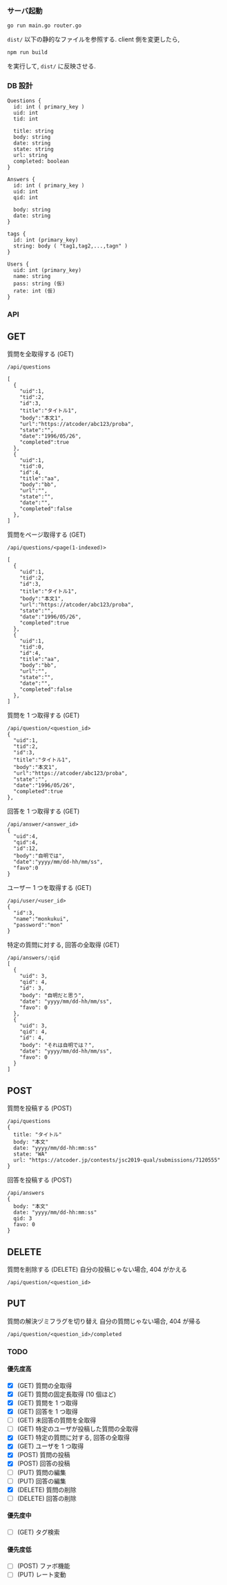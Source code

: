 ### サーバ起動
```
go run main.go router.go
```
`dist/` 以下の静的なファイルを参照する.
client 側を変更したら, 
```
npm run build
```
を実行して, `dist/` に反映させる.

### DB 設計
```
Questions {
  id: int ( primary_key )
  uid: int
  tid: int
  
  title: string
  body: string
  date: string
  state: string
  url: string
  completed: boolean
}

Answers {
  id: int ( primary_key )
  uid: int
  qid: int

  body: string
  date: string
}

tags {
  id: int (primary_key)
  string: body ( "tag1,tag2,...,tagn" )
}

Users {
  uid: int (primary_key)
  name: string
  pass: string (仮)
  rate: int (仮)
}
```

### API

## GET
質問を全取得する (GET)
```
/api/questions

[
  {
    "uid":1,
    "tid":2,
    "id":3,
    "title":"タイトル1",
    "body":"本文1",
    "url":"https://atcoder/abc123/proba",
    "state":"",
    "date":"1996/05/26",
    "completed":true
  },
  {
    "uid":1,
    "tid":0,
    "id":4,
    "title":"aa",
    "body":"bb",
    "url":"",
    "state":"",
    "date":"",
    "completed":false
  },
]
```

質問をページ取得する (GET)
```
/api/questions/<page(1-indexed)>

[
  {
    "uid":1,
    "tid":2,
    "id":3,
    "title":"タイトル1",
    "body":"本文1",
    "url":"https://atcoder/abc123/proba",
    "state":"",
    "date":"1996/05/26",
    "completed":true
  },
  {
    "uid":1,
    "tid":0,
    "id":4,
    "title":"aa",
    "body":"bb",
    "url":"",
    "state":"",
    "date":"",
    "completed":false
  },
]
```

質問を 1 つ取得する (GET)
```
/api/question/<question_id>
{
  "uid":1,
  "tid":2,
  "id":3,
  "title":"タイトル1",
  "body":"本文1",
  "url":"https://atcoder/abc123/proba",
  "state":"",
  "date":"1996/05/26",
  "completed":true
},
```
回答を 1 つ取得する (GET)
```
/api/answer/<answer_id>
{
  "uid":4,
  "qid":4,
  "id":12,
  "body":"自明では",
  "date":"yyyy/mm/dd-hh/mm/ss",
  "favo":0
}

```


ユーザー 1 つを取得する (GET)
```
/api/user/<user_id>
{
  "id":3,
  "name":"monkukui",
  "password":"mon"
}
```

特定の質問に対する, 回答の全取得 (GET)
```
/api/answers/:qid
[ 
  { 
    "uid": 3, 
    "qid": 4, 
    "id": 3, 
    "body": "自明だと思う", 
    "date": "yyyy/mm/dd-hh/mm/ss", 
    "favo": 0 
  }, 
  { 
    "uid": 3, 
    "qid": 4, 
    "id": 4, 
    "body": "それは自明では？", 
    "date": "yyyy/mm/dd-hh/mm/ss",
    "favo": 0 
  }
]

```


## POST
質問を投稿する (POST)
```
/api/questions
{
  title: "タイトル"
  body: "本文"
  date: "yyyy/mm/dd-hh:mm:ss"
  state: "WA"
  url: "https://atcoder.jp/contests/jsc2019-qual/submissions/7120555"
}
```
回答を投稿する (POST)
```
/api/answers
{
  body: "本文"
  date: "yyyy/mm/dd-hh:mm:ss"
  qid: 3
  favo: 0
}
```

## DELETE
質問を削除する (DELETE)
自分の投稿じゃない場合, 404 がかえる

```
/api/question/<question_id>
```

## PUT
質問の解決ヅミフラグを切り替え
自分の質問じゃない場合, 404 が帰る
```
/api/question/<question_id>/completed
```


### TODO

#### 優先度高

- [x] (GET) 質問の全取得
- [x] (GET) 質問の固定長取得 (10 個ほど)
- [x] (GET) 質問を 1 つ取得
- [x] (GET) 回答を 1 つ取得
- [ ] (GET) 未回答の質問を全取得
- [ ] (GET) 特定のユーザが投稿した質問の全取得
- [x] (GET) 特定の質問に対する, 回答の全取得
- [x] (GET) ユーザを 1 つ取得
- [x] (POST) 質問の投稿
- [x] (POST) 回答の投稿
- [ ] (PUT) 質問の編集
- [ ] (PUT) 回答の編集
- [X] (DELETE) 質問の削除
- [ ] (DELETE) 回答の削除

####  優先度中

- [ ] (GET) タグ検索

#### 優先度低
- [ ] (POST) ファボ機能
- [ ] (PUT) レート変動

